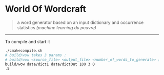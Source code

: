 # World Of Wordcraft
> a word generator based on an input dictionary and occurrence statistics *(machine learning du pauvre)*

---
To compile and start it
```bash
./cmakecompile.sh
# build/wow takes 3 params : 
# build/wow <source_file> <output_file> <number_of_words_to_generate> [context_size] [end_ratio]
build/wow data/dict1 data/dictOut 100 3 0
.5
```